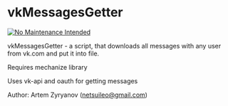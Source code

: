 vkMessagesGetter
================
[![No Maintenance Intended](http://unmaintained.tech/badge.svg)](http://unmaintained.tech/)

vkMessagesGetter - a script, that downloads
all messages with any user from vk.com
and put it into file.

Requires mechanize library

Uses vk-api and oauth for getting messages

Author: Artem Zyryanov (netsuileo@gmail.com)
